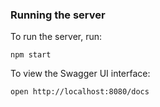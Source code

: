 
### Running the server
To run the server, run:

```
npm start
```

To view the Swagger UI interface:

```
open http://localhost:8080/docs
```

